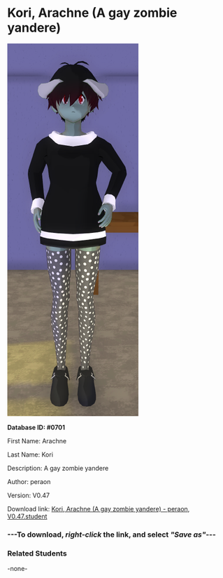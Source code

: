# Kori, Arachne (A gay zombie yandere)

<img src="../../Files/Images/Kori, Arachne (A gay zombie yandere).png" title="Kori, Arachne (A gay zombie yandere) - peraon, V0.47">

**Database ID: #0701**

First Name: Arachne

Last Name: Kori

Description: A gay zombie yandere

Author: peraon

Version: V0.47

Download link: <a href="https://raw.githubusercontent.com/Arbiter1223/Daigaku-Gurashi-Custom-Students/master/Files/Student%20Files/Kori%2C%20Arachne%20(A%20gay%20zombie%20yandere)%20-%20peraon%2C%20V0.47.student">Kori, Arachne (A gay zombie yandere) - peraon, V0.47.student</a>

### ---**To download, _right-click_ the link, and select _"Save as"_**---

### Related Students

-none-
